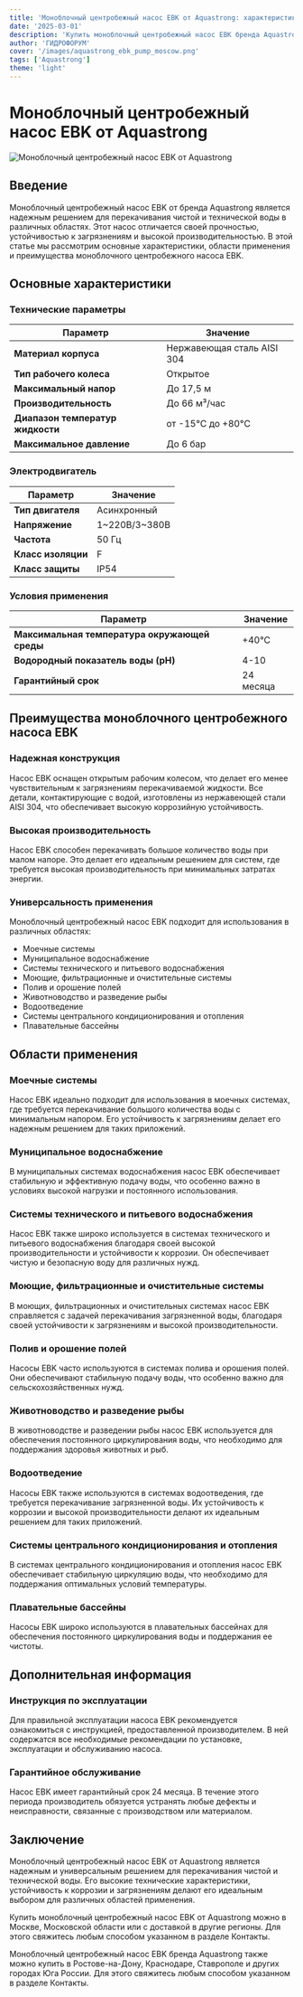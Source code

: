 ```yaml
---
title: 'Моноблочный центробежный насос EBK от Aquastrong: характеристики и применение'
date: '2025-03-01'
description: 'Купить моноблочный центробежный насос EBK бренда Aquastrong в Москве, Московской области или с доставкой в другие регионы. Обзор характеристик и областей применения.'
author: 'ГИДРОФОРУМ'
cover: '/images/aquastrong_ebk_pump_moscow.png'
tags: ['Aquastrong']
theme: 'light'
---
```


# Моноблочный центробежный насос EBK от Aquastrong

![Моноблочный центробежный насос EBK от Aquastrong](/images/aquastrong_ebk_pump_moscow.png)

## Введение

Моноблочный центробежный насос EBK от бренда Aquastrong является надежным решением для перекачивания чистой и технической воды в различных областях. Этот насос отличается своей прочностью, устойчивостью к загрязнениям и высокой производительностью. В этой статье мы рассмотрим основные характеристики, области применения и преимущества моноблочного центробежного насоса EBK.

## Основные характеристики

### Технические параметры

| Параметр                     | Значение                            |
|------------------------------|-------------------------------------|
| **Материал корпуса**         | Нержавеющая сталь AISI 304           |
| **Тип рабочего колеса**      | Открытое                          |
| **Максимальный напор**       | До 17,5 м                           |
| **Производительность**        | До 66 м³/час                        |
| **Диапазон температур жидкости** | от -15°C до +80°C                |
| **Максимальное давление**    | До 6 бар                            |

### Электродвигатель

| Параметр                     | Значение                            |
|------------------------------|-------------------------------------|
| **Тип двигателя**            | Асинхронный                         |
| **Напряжение**               | 1~220B/3~380B                       |
| **Частота**                  | 50 Гц                               |
| **Класс изоляции**           | F                                  |
| **Класс защиты**             | IP54                                |

### Условия применения

| Параметр                     | Значение                            |
|------------------------------|-------------------------------------|
| **Максимальная температура окружающей среды** | +40°C                       |
| **Водородный показатель воды (pH)** | 4-10                           |
| **Гарантийный срок**         | 24 месяца                         |

## Преимущества моноблочного центробежного насоса EBK

### Надежная конструкция

Насос EBK оснащен открытым рабочим колесом, что делает его менее чувствительным к загрязнениям перекачиваемой жидкости. Все детали, контактирующие с водой, изготовлены из нержавеющей стали AISI 304, что обеспечивает высокую коррозийную устойчивость.

### Высокая производительность

Насос EBK способен перекачивать большое количество воды при малом напоре. Это делает его идеальным решением для систем, где требуется высокая производительность при минимальных затратах энергии.

### Универсальность применения

Моноблочный центробежный насос EBK подходит для использования в различных областях:

- Моечные системы
- Муниципальное водоснабжение
- Системы технического и питьевого водоснабжения
- Моющие, фильтрационные и очистительные системы
- Полив и орошение полей
- Животноводство и разведение рыбы
- Водоотведение
- Системы центрального кондиционирования и отопления
- Плавательные бассейны

## Области применения

### Моечные системы

Насос EBK идеально подходит для использования в моечных системах, где требуется перекачивание большого количества воды с минимальным напором. Его устойчивость к загрязнениям делает его надежным решением для таких приложений.

### Муниципальное водоснабжение

В муниципальных системах водоснабжения насос EBK обеспечивает стабильную и эффективную подачу воды, что особенно важно в условиях высокой нагрузки и постоянного использования.

### Системы технического и питьевого водоснабжения

Насос EBK также широко используется в системах технического и питьевого водоснабжения благодаря своей высокой производительности и устойчивости к коррозии. Он обеспечивает чистую и безопасную воду для различных нужд.

### Моющие, фильтрационные и очистительные системы

В моющих, фильтрационных и очистительных системах насос EBK справляется с задачей перекачивания загрязненной воды, благодаря своей устойчивости к загрязнениям и высокой производительности.

### Полив и орошение полей

Насосы EBK часто используются в системах полива и орошения полей. Они обеспечивают стабильную подачу воды, что особенно важно для сельскохозяйственных нужд.

### Животноводство и разведение рыбы

В животноводстве и разведении рыбы насос EBK используется для обеспечения постоянного циркулирования воды, что необходимо для поддержания здоровья животных и рыб.

### Водоотведение

Насосы EBK также используются в системах водоотведения, где требуется перекачивание загрязненной воды. Их устойчивость к коррозии и высокой производительности делают их идеальным решением для таких приложений.

### Системы центрального кондиционирования и отопления

В системах центрального кондиционирования и отопления насос EBK обеспечивает стабильную циркуляцию воды, что необходимо для поддержания оптимальных условий температуры.

### Плавательные бассейны

Насосы EBK широко используются в плавательных бассейнах для обеспечения постоянного циркулирования воды и поддержания ее чистоты.

## Дополнительная информация

### Инструкция по эксплуатации

Для правильной эксплуатации насоса EBK рекомендуется ознакомиться с инструкцией, предоставленной производителем. В ней содержатся все необходимые рекомендации по установке, эксплуатации и обслуживанию насоса.

### Гарантийное обслуживание

Насос EBK имеет гарантийный срок 24 месяца. В течение этого периода производитель обязуется устранять любые дефекты и неисправности, связанные с производством или материалом.

## Заключение

Моноблочный центробежный насос EBK от Aquastrong является надежным и универсальным решением для перекачивания чистой и технической воды. Его высокие технические характеристики, устойчивость к коррозии и загрязнениям делают его идеальным выбором для различных областей применения.

Купить моноблочный центробежный насос EBK от Aquastrong можно в Москве, Московской области или с доставкой в другие регионы. Для этого свяжитесь любым способом указанном в разделе Контакты.

Моноблочный центробежный насос EBK бренда Aquastrong также можно купить в Ростове-на-Дону, Краснодаре, Ставрополе и других городах Юга России. Для этого свяжитесь любым способом указанном в разделе Контакты.
```

